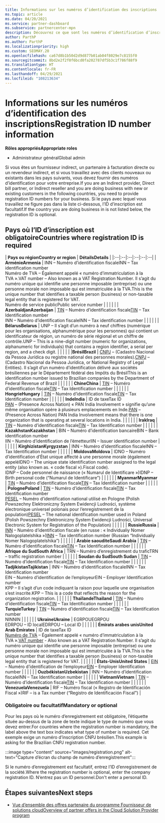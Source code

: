 ```yaml
---
title: Informations sur les numéros d’identification des inscriptions
ms.topic: article
ms.date: 04/20/2021
ms.service: partner-dashboard
ms.subservice: partnercenter-mpn
description: Découvrez ce que sont les numéros d’identification d’inscription, et s’ils sont obligatoires pour votre pays.
author: ParthP
ms.author: ParthP
ms.localizationpriority: high
ms.custom: SEOMAY.20
ms.openlocfilehash: ca67d8b1b50d2d9d877b01ab04f8029e7c8155f0
ms.sourcegitcommit: 8bd2e2f2f0f6bcd0fa202787df5b3c1f786f88f9
ms.translationtype: HT
ms.contentlocale: fr-FR
ms.lasthandoff: 04/29/2021
ms.locfileid: "108213634"
---
```

# <a name="registration-id-number-information"></a><span data-ttu-id="821d2-103">Informations sur les numéros d’identification des inscriptions</span><span class="sxs-lookup"><span data-stu-id="821d2-103">Registration ID number information</span></span>

<span data-ttu-id="821d2-104">**Rôles appropriés**</span><span class="sxs-lookup"><span data-stu-id="821d2-104">**Appropriate roles**</span></span>

- <span data-ttu-id="821d2-105">Administrateur général</span><span class="sxs-lookup"><span data-stu-id="821d2-105">Global admin</span></span>
 
<span data-ttu-id="821d2-106">Si vous êtes un fournisseur indirect, un partenaire à facturation directe ou un revendeur indirect, et si vous travaillez avec des clients nouveaux ou existants dans les pays suivants, vous devez fournir des numéros d’identification pour votre entreprise.</span><span class="sxs-lookup"><span data-stu-id="821d2-106">If you are an Indirect provider, Direct bill partner, or Indirect reseller and you are doing business with new or existing customers in the following countries, you need to provide registration ID numbers for your business.</span></span> <span data-ttu-id="821d2-107">Si le pays avec lequel vous travaillez ne figure pas dans la liste ci-dessous, l’ID d’inscription est facultatif.</span><span class="sxs-lookup"><span data-stu-id="821d2-107">If the country you are doing business in is not listed below, the registration ID is optional.</span></span>

## <a name="countries-where-registration-id-is-required"></a><span data-ttu-id="821d2-108">Pays où l’ID d’inscription est obligatoire</span><span class="sxs-lookup"><span data-stu-id="821d2-108">Countries where registration ID is required</span></span>

| <span data-ttu-id="821d2-109">**Pays ou région**</span><span class="sxs-lookup"><span data-stu-id="821d2-109">**Country or region**</span></span> | <span data-ttu-id="821d2-110">**Détails**</span><span class="sxs-lookup"><span data-stu-id="821d2-110">**Details**</span></span> |
|:--|:--|:--|:--|:--|:--|
| <span data-ttu-id="821d2-111">**Arménie**</span><span class="sxs-lookup"><span data-stu-id="821d2-111">**Armenia**</span></span> | <span data-ttu-id="821d2-112">INN – Numéro d’identification fiscale</span><span class="sxs-lookup"><span data-stu-id="821d2-112">INN – Tax identification number</span></span><br><span data-ttu-id="821d2-113">Numéro de TVA – Également appelé « numéro d’immatriculation à la TVA ».</span><span class="sxs-lookup"><span data-stu-id="821d2-113">VAT number – Also known as a VAT Registration Number.</span></span> <span data-ttu-id="821d2-114">Il s’agit du numéro unique qui identifie une personne imposable (entreprise) ou une personne morale non imposable qui est immatriculée à la TVA.</span><span class="sxs-lookup"><span data-stu-id="821d2-114">This is the unique number that identifies a taxable person (business) or non-taxable legal entity that is registered for VAT.</span></span><br><span data-ttu-id="821d2-115">Numéro de service public</span><span class="sxs-lookup"><span data-stu-id="821d2-115">Public service number</span></span> |  |  | |  |
| <span data-ttu-id="821d2-116">**Azerbaïdjan**</span><span class="sxs-lookup"><span data-stu-id="821d2-116">**Azerbaijan**</span></span>  | <span data-ttu-id="821d2-117">[TIN](http://www.oecd.org/tax/automatic-exchange/crs-implementation-and-assistance/tax-identification-numbers/Azerbaijan-TIN.pdf) – Numéro d’identification fiscale</span><span class="sxs-lookup"><span data-stu-id="821d2-117">[TIN](http://www.oecd.org/tax/automatic-exchange/crs-implementation-and-assistance/tax-identification-numbers/Azerbaijan-TIN.pdf) – Tax Identification number</span></span><br><span data-ttu-id="821d2-118">INN – Numéro d’identification fiscale</span><span class="sxs-lookup"><span data-stu-id="821d2-118">INN – Tax identification number</span></span> |  |  |  |  |
| <span data-ttu-id="821d2-119">**Bélarus**</span><span class="sxs-lookup"><span data-stu-id="821d2-119">**Belarus**</span></span>  | <span data-ttu-id="821d2-120">UNP – Il s’agit d’un numéro à neuf chiffres (numérique pour les organisations, alphanumérique pour les personnes) qui contient un identificateur de région, un numéro de série régional et un chiffre de contrôle.</span><span class="sxs-lookup"><span data-stu-id="821d2-120">UNP – This is a nine-digit number (numeric for organizations, alphanumeric for individuals) that contains a region identifier, a serial per region, and a check digit.</span></span> |  |  |  |  |
|<span data-ttu-id="821d2-121">**Brésil**</span><span class="sxs-lookup"><span data-stu-id="821d2-121">**Brazil**</span></span> | <span data-ttu-id="821d2-122">[CNPJ](http://www.oecd.org/tax/automatic-exchange/crs-implementation-and-assistance/tax-identification-numbers/Brazil-TIN.pdf) – (Cadastro Nacional da Pessoa Jurídica ou registre national des personnes morales).</span><span class="sxs-lookup"><span data-stu-id="821d2-122">[CNPJ](http://www.oecd.org/tax/automatic-exchange/crs-implementation-and-assistance/tax-identification-numbers/Brazil-TIN.pdf) – (Cadastro Nacional da Pessoa Jurídica, or National Registry of Legal Entities).</span></span> <span data-ttu-id="821d2-123">Il s’agit d’un numéro d’identification délivré aux sociétés brésiliennes par le Département fédéral des Impôts du Brésil</span><span class="sxs-lookup"><span data-stu-id="821d2-123">This is an identification number issued to Brazilian companies by the Department of Federal Revenue of Brazil</span></span>  |  |  |  |  |
| <span data-ttu-id="821d2-124">**Chine**</span><span class="sxs-lookup"><span data-stu-id="821d2-124">**China**</span></span> | <span data-ttu-id="821d2-125">[TIN](http://www.oecd.org/tax/automatic-exchange/crs-implementation-and-assistance/tax-identification-numbers/China-TIN.pdf) – Numéro d’identification fiscale</span><span class="sxs-lookup"><span data-stu-id="821d2-125">[TIN](http://www.oecd.org/tax/automatic-exchange/crs-implementation-and-assistance/tax-identification-numbers/China-TIN.pdf) – Tax Identification number</span></span> |  |  |  |  |
| <span data-ttu-id="821d2-126">**Hongrie**</span><span class="sxs-lookup"><span data-stu-id="821d2-126">**Hungary**</span></span>  | <span data-ttu-id="821d2-127">[TIN](http://www.oecd.org/tax/automatic-exchange/crs-implementation-and-assistance/tax-identification-numbers/Hungary-TIN.pdf) – Numéro d’identification fiscale</span><span class="sxs-lookup"><span data-stu-id="821d2-127">[TIN](http://www.oecd.org/tax/automatic-exchange/crs-implementation-and-assistance/tax-identification-numbers/Hungary-TIN.pdf) – Tax Identification number</span></span> |  |  |  |  |
| <span data-ttu-id="821d2-128">**Inde**</span><span class="sxs-lookup"><span data-stu-id="821d2-128">**India**</span></span> | <span data-ttu-id="821d2-129">ID de taxe</span><span class="sxs-lookup"><span data-stu-id="821d2-129">Tax ID</span></span><br><span data-ttu-id="821d2-130">[PAN](http://www.oecd.org/tax/automatic-exchange/crs-implementation-and-assistance/tax-identification-numbers/India-TIN.pdf) – (Presence Across Nation) « PAN India Involvement » signifie qu’une même organisation opère à plusieurs emplacements en Inde.</span><span class="sxs-lookup"><span data-stu-id="821d2-130">[PAN](http://www.oecd.org/tax/automatic-exchange/crs-implementation-and-assistance/tax-identification-numbers/India-TIN.pdf) – (Presence Across Nation) PAN India Involvement means that there is one organization that is operating at several locations in India.</span></span> |  |  |  |  |
| <span data-ttu-id="821d2-131">**Irak**</span><span class="sxs-lookup"><span data-stu-id="821d2-131">**Iraq**</span></span> | <span data-ttu-id="821d2-132">[TIN](http://www.oecd.org/tax/automatic-exchange/crs-implementation-and-assistance/tax-identification-numbers/) – Numéro d’identification fiscale</span><span class="sxs-lookup"><span data-stu-id="821d2-132">[TIN](http://www.oecd.org/tax/automatic-exchange/crs-implementation-and-assistance/tax-identification-numbers/) – Tax Identification number</span></span> |  |  |  |  |
| <span data-ttu-id="821d2-133">**Kazakhstan**</span><span class="sxs-lookup"><span data-stu-id="821d2-133">**Kazakhstan**</span></span>  | <span data-ttu-id="821d2-134">BIN – Numéro d’identification bancaire</span><span class="sxs-lookup"><span data-stu-id="821d2-134">BIN – Bank identification number</span></span><br><span data-ttu-id="821d2-135">IIN – Numéro d’identification de l’émetteur</span><span class="sxs-lookup"><span data-stu-id="821d2-135">IIN – Issuer identification number</span></span> |  |  |  |  |
| <span data-ttu-id="821d2-136">**Kirghizistan**</span><span class="sxs-lookup"><span data-stu-id="821d2-136">**Kyrgyzstan**</span></span>  | <span data-ttu-id="821d2-137">INN – Numéro d’identification fiscale</span><span class="sxs-lookup"><span data-stu-id="821d2-137">INN – Tax Identification number</span></span> |  |  |  |  |
| <span data-ttu-id="821d2-138">**Moldova**</span><span class="sxs-lookup"><span data-stu-id="821d2-138">**Moldova**</span></span>  | <span data-ttu-id="821d2-139">IDNO – Numéro d’identification d’État unique affecté à une personne morale (également appelé</span><span class="sxs-lookup"><span data-stu-id="821d2-139">IDNO – The unique state identification number assigned to the legal entity (also known as.</span></span> <span data-ttu-id="821d2-140">« code fiscal »).</span><span class="sxs-lookup"><span data-stu-id="821d2-140">Fiscal code).</span></span><br><span data-ttu-id="821d2-141">IDNP – Code personnel de naissance (« Numarul de Identificare »)</span><span class="sxs-lookup"><span data-stu-id="821d2-141">IDNP – Birth personal code (“Numarul de Identificare”)</span></span> |  |  |  |  |
| <span data-ttu-id="821d2-142">**Myanmar**</span><span class="sxs-lookup"><span data-stu-id="821d2-142">**Myanmar**</span></span> | <span data-ttu-id="821d2-143">[TIN](http://www.oecd.org/tax/automatic-exchange/crs-implementation-and-assistance/tax-identification-numbers/) – Numéro d’identification fiscale</span><span class="sxs-lookup"><span data-stu-id="821d2-143">[TIN](http://www.oecd.org/tax/automatic-exchange/crs-implementation-and-assistance/tax-identification-numbers/) – Tax Identification number</span></span> |  |  |  |  |
| <span data-ttu-id="821d2-144">**Pologne**</span><span class="sxs-lookup"><span data-stu-id="821d2-144">**Poland**</span></span>  | <span data-ttu-id="821d2-145">[TIN](http://www.oecd.org/tax/automatic-exchange/crs-implementation-and-assistance/tax-identification-numbers/Poland-TIN.pdf) – Numéro d’identification fiscale</span><span class="sxs-lookup"><span data-stu-id="821d2-145">[TIN](http://www.oecd.org/tax/automatic-exchange/crs-implementation-and-assistance/tax-identification-numbers/Poland-TIN.pdf) – Tax Identification   number</span></span><br><span data-ttu-id="821d2-146">[PESEL](http://www.oecd.org/tax/automatic-exchange/crs-implementation-and-assistance/tax-identification-numbers/Poland-TIN.pdf) – Numéro d’identification national utilisé en Pologne (Polish Powszechny Elektroniczny System Ewidencji Ludności, système électronique universel polonais pour l’enregistrement de la population)</span><span class="sxs-lookup"><span data-stu-id="821d2-146">[PESEL](http://www.oecd.org/tax/automatic-exchange/crs-implementation-and-assistance/tax-identification-numbers/Poland-TIN.pdf) – The national identification number used in Poland (Polish Powszechny Elektroniczny System Ewidencji Ludności, Universal Electronic System for Registration of the Population)</span></span> |  |  |  |  |
| <span data-ttu-id="821d2-147">**Russie**</span><span class="sxs-lookup"><span data-stu-id="821d2-147">**Russia**</span></span>  | <span data-ttu-id="821d2-148">[INN](http://www.oecd.org/tax/automatic-exchange/crs-implementation-and-assistance/tax-identification-numbers/Russia-TIN.pdf) – Numéro d’identification fiscale (en russe : « Individualiy Nomer Nalogoplatelshika »)</span><span class="sxs-lookup"><span data-stu-id="821d2-148">[INN](http://www.oecd.org/tax/automatic-exchange/crs-implementation-and-assistance/tax-identification-numbers/Russia-TIN.pdf) – Tax identification number (Russian “Individualiy Nomer Nalogoplatelshika”)</span></span> |  |  |  |  |
| <span data-ttu-id="821d2-149">**Arabie saoudite**</span><span class="sxs-lookup"><span data-stu-id="821d2-149">**Saudi Arabia**</span></span> | <span data-ttu-id="821d2-150">[TIN](http://www.oecd.org/tax/automatic-exchange/crs-implementation-and-assistance/tax-identification-numbers/Saudi-Arabia-TIN.pdf) – Numéro d’identification fiscale</span><span class="sxs-lookup"><span data-stu-id="821d2-150">[TIN](http://www.oecd.org/tax/automatic-exchange/crs-implementation-and-assistance/tax-identification-numbers/Saudi-Arabia-TIN.pdf) – Tax Identification number</span></span> |  |  |  |  |
| <span data-ttu-id="821d2-151">**Afrique du Sud**</span><span class="sxs-lookup"><span data-stu-id="821d2-151">**South Africa**</span></span> | <span data-ttu-id="821d2-152">TRN – Numéro d’enregistrement du trafic</span><span class="sxs-lookup"><span data-stu-id="821d2-152">TRN – traffic registration number</span></span> |  |  |  |  |
| <span data-ttu-id="821d2-153">**Soudan du Sud**</span><span class="sxs-lookup"><span data-stu-id="821d2-153">**South Sudan**</span></span> | <span data-ttu-id="821d2-154">[TIN](http://www.oecd.org/tax/automatic-exchange/crs-implementation-and-assistance/tax-identification-numbers/) – Numéro d’identification fiscale</span><span class="sxs-lookup"><span data-stu-id="821d2-154">[TIN](http://www.oecd.org/tax/automatic-exchange/crs-implementation-and-assistance/tax-identification-numbers/) – Tax Identification number</span></span> |  |  |  |  |
| <span data-ttu-id="821d2-155">**Tadjikistan**</span><span class="sxs-lookup"><span data-stu-id="821d2-155">**Tajikistan**</span></span>  | <span data-ttu-id="821d2-156">INN – Numéro d’identification fiscale</span><span class="sxs-lookup"><span data-stu-id="821d2-156">INN – Tax Identification   number</span></span><br><span data-ttu-id="821d2-157">EIN – Numéro d’identification de l’employeur</span><span class="sxs-lookup"><span data-stu-id="821d2-157">EIN – Employer Identification number</span></span><br><span data-ttu-id="821d2-158">KPP – Il s’agit d’un code indiquant la raison pour laquelle une organisation s’est inscrite.</span><span class="sxs-lookup"><span data-stu-id="821d2-158">KPP – This is a code that reflects the reason for the organization   registration.</span></span> |  |  |  |  |
| <span data-ttu-id="821d2-159">**Thaïlande**</span><span class="sxs-lookup"><span data-stu-id="821d2-159">**Thailand**</span></span> | <span data-ttu-id="821d2-160">[TIN](http://www.oecd.org/tax/automatic-exchange/crs-implementation-and-assistance/tax-identification-numbers/) – Numéro d’identification fiscale</span><span class="sxs-lookup"><span data-stu-id="821d2-160">[TIN](http://www.oecd.org/tax/automatic-exchange/crs-implementation-and-assistance/tax-identification-numbers/) – Tax Identification number</span></span> |  |  |  |  |
| <span data-ttu-id="821d2-161">**Turquie**</span><span class="sxs-lookup"><span data-stu-id="821d2-161">**Turkey**</span></span> | <span data-ttu-id="821d2-162">[TIN](http://www.oecd.org/tax/automatic-exchange/crs-implementation-and-assistance/tax-identification-numbers/Turkey-TIN.pdf) – Numéro d’identification fiscale</span><span class="sxs-lookup"><span data-stu-id="821d2-162">[TIN](http://www.oecd.org/tax/automatic-exchange/crs-implementation-and-assistance/tax-identification-numbers/Turkey-TIN.pdf) – Tax Identification   number</span></span><br><span data-ttu-id="821d2-163">NIN</span><span class="sxs-lookup"><span data-stu-id="821d2-163">NIN</span></span> |  |  |  |  |
| <span data-ttu-id="821d2-164">**Ukraine**</span><span class="sxs-lookup"><span data-stu-id="821d2-164">**Ukraine**</span></span>  | <span data-ttu-id="821d2-165">EGRPOU</span><span class="sxs-lookup"><span data-stu-id="821d2-165">EGRPOU</span></span><br><span data-ttu-id="821d2-166">EDRPOU – ID local</span><span class="sxs-lookup"><span data-stu-id="821d2-166">EDRPOU – Local ID</span></span> |  |  |  |  |
| <span data-ttu-id="821d2-167">**Émirats arabes unis**</span><span class="sxs-lookup"><span data-stu-id="821d2-167">**United Arab Emirates**</span></span> | <span data-ttu-id="821d2-168">ID de taxe</span><span class="sxs-lookup"><span data-stu-id="821d2-168">Tax ID</span></span><br><span data-ttu-id="821d2-169">[Numéro de TVA](http://www.oecd.org/tax/automatic-exchange/crs-implementation-and-assistance/tax-identification-numbers/UAE-TIN.pdf) – Également appelé « numéro d’immatriculation à la TVA ».</span><span class="sxs-lookup"><span data-stu-id="821d2-169">[VAT number](http://www.oecd.org/tax/automatic-exchange/crs-implementation-and-assistance/tax-identification-numbers/UAE-TIN.pdf) - Also known as a VAT Registration Number.</span></span> <span data-ttu-id="821d2-170">Il s’agit du numéro unique qui identifie une personne imposable (entreprise) ou une personne morale non imposable qui est immatriculée à la TVA.</span><span class="sxs-lookup"><span data-stu-id="821d2-170">This is the unique number that identifies a taxable person (business) or non-taxable legal entity that is registered for VAT.</span></span> |  |  |  |  |
| <span data-ttu-id="821d2-171">**États-Unis**</span><span class="sxs-lookup"><span data-stu-id="821d2-171">**United States**</span></span> | <span data-ttu-id="821d2-172">[EIN](https://irs.ein-forms-gov.com/?keyword=employer%20identification%20number&source=Google&network=o&device=c&devicemodel=&mobile=&adposition%5d&targetid=kwd-81501461534755:loc-190&msclkid=458d3159f6051392f5286e8e75ed79ce) – Numéro d’identification de l’employeur</span><span class="sxs-lookup"><span data-stu-id="821d2-172">[EIN](https://irs.ein-forms-gov.com/?keyword=employer%20identification%20number&source=Google&network=o&device=c&devicemodel=&mobile=&adposition%5d&targetid=kwd-81501461534755:loc-190&msclkid=458d3159f6051392f5286e8e75ed79ce) – Employer Identification number</span></span> |  |  |  |  |
| <span data-ttu-id="821d2-173">**Ouzbékistan**</span><span class="sxs-lookup"><span data-stu-id="821d2-173">**Uzbekistan**</span></span>  | <span data-ttu-id="821d2-174">INN – Numéro d’identification fiscale</span><span class="sxs-lookup"><span data-stu-id="821d2-174">INN – Tax Identification number</span></span> |  |  |  |  |
| <span data-ttu-id="821d2-175">**Vietnam**</span><span class="sxs-lookup"><span data-stu-id="821d2-175">**Vietnam**</span></span> | <span data-ttu-id="821d2-176">[TIN](http://www.oecd.org/tax/automatic-exchange/crs-implementation-and-assistance/tax-identification-numbers/) – Numéro d’identification fiscale</span><span class="sxs-lookup"><span data-stu-id="821d2-176">[TIN](http://www.oecd.org/tax/automatic-exchange/crs-implementation-and-assistance/tax-identification-numbers/) – Tax Identification number</span></span> |  |  |  |  |
| <span data-ttu-id="821d2-177">**Venezuela**</span><span class="sxs-lookup"><span data-stu-id="821d2-177">**Venezuela**</span></span> | <span data-ttu-id="821d2-178">RIF – Numéro fiscal (« Registro de Identificación Fiscal »)</span><span class="sxs-lookup"><span data-stu-id="821d2-178">RIF – is a Tax number (“Registro de Identificación Fiscal”)</span></span> |  

### <a name="mandatory-or-optional"></a><span data-ttu-id="821d2-179">Obligatoire ou facultatif</span><span class="sxs-lookup"><span data-stu-id="821d2-179">Mandatory or optional</span></span>
 
<span data-ttu-id="821d2-180">Pour les pays où le numéro d’enregistrement est obligatoire, l’étiquette située au-dessus de la zone de texte indique le type de numéro que vous devez entrer.</span><span class="sxs-lookup"><span data-stu-id="821d2-180">For countries where the registration number is mandatory, the label above the text box indicates what type of number is required.</span></span>
<span data-ttu-id="821d2-181">Cet exemple exige un numéro d’inscription CNPJ brésilien.</span><span class="sxs-lookup"><span data-stu-id="821d2-181">This example is asking for the Brazilian CNPJ registration number.</span></span>

:::image type="content" source="images/registration.png" alt-text="Capture d’écran du champ de numéro d’enregistrement":::

<span data-ttu-id="821d2-183">Si le numéro d’enregistrement est facultatif, entrez l’ID d’enregistrement de la société.</span><span class="sxs-lookup"><span data-stu-id="821d2-183">Where the registration number is optional, enter the company registration ID.</span></span> <span data-ttu-id="821d2-184">N’entrez pas un ID personnel.</span><span class="sxs-lookup"><span data-stu-id="821d2-184">Don't enter a personal ID.</span></span>

## <a name="next-steps"></a><span data-ttu-id="821d2-185">Étapes suivantes</span><span class="sxs-lookup"><span data-stu-id="821d2-185">Next steps</span></span>

- [<span data-ttu-id="821d2-186">Vue d’ensemble des offres partenaire du programme Fournisseur de solutions cloud</span><span class="sxs-lookup"><span data-stu-id="821d2-186">Overview of partner offers in the Cloud Solution Provider program</span></span>](csp-offers.md)